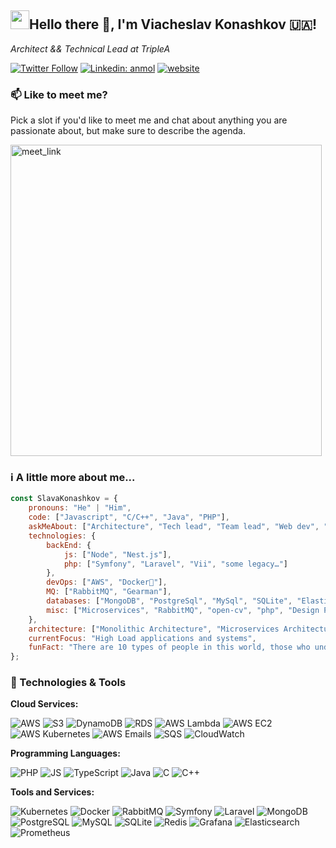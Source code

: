 <h2><img src="https://emojis.slackmojis.com/emojis/images/1531849430/4246/blob-sunglasses.gif?1531849430" width="30"/>Hello there 👋, I'm Viacheslav Konashkov 🇺🇦!</h2>


<p><em>Architect && Technical Lead at TripleA</em></p>

[![Twitter Follow](https://img.shields.io/twitter/follow/sundr0p?label=Follow)](https://twitter.com/intent/follow?screen_name=sundr0p)
[![Linkedin: anmol](https://img.shields.io/badge/-slava--konashkov-blue?style=flat-square&logo=Linkedin&logoColor=white&link=https://www.linkedin.com/in/slava-konashkov/)](https://www.linkedin.com/in/slava-konashkov/)
[![website](https://img.shields.io/badge/-Website-green?&style=flat-square&logo=Google-Chrome&logoColor=white&link=https://www.sundrop.info/)](https://www.sundrop.info/)

### 📫 Like to meet me?

Pick a slot if you'd like to meet me and chat about anything you are passionate about, but make sure to describe the agenda.

<a href="https://calendly.com/viacheslav-konashkov/30min" target="_blank"><img width="498" alt="meet_link" src="https://user-images.githubusercontent.com/15426564/144297439-f530f383-e73e-41e0-9914-a9b7d3f432e5.png"></a>


### ℹ️ A little more about me...  

```javascript
const SlavaKonashkov = {
    pronouns: "He" | "Him",
    code: ["Javascript", "C/C++", "Java", "PHP"],
    askMeAbout: ["Architecture", "Tech lead", "Team lead", "Web dev", "Marketing", "SEO"],
    technologies: {
        backEnd: {
            js: ["Node", "Nest.js"],
            php: ["Symfony", "Laravel", "Vii", "some legacy…"]
        },
        devOps: ["AWS", "Docker🐳"],
        MQ: ["RabbitMQ", "Gearman"],
        databases: ["MongoDB", "PostgreSql", "MySql", "SQLite", "Elasticsearch", "Redis"],
        misc: ["Microservices", "RabbitMQ", "open-cv", "php", "Design Patterns", "DDD", "TDD", "CSS", "HTML", "UML", "Jira"]
    },
    architecture: ["Monolithic Architecture", "Microservices Architecture", "Service-Oriented Architecture (SOA)", "Event-Driven Architecture", "Serverless Architecture", "Cloud Architecture", "Single page applications"],
    currentFocus: "High Load applications and systems",
    funFact: "There are 10 types of people in this world, those who understand binary system and those who don't"
};
```

### 🔧 Technologies & Tools
**Cloud Services:**

![AWS](https://img.shields.io/badge/Cloud-AWS-informational?style=flat&logo=amazon-aws&logoColor=white&color=6aa6f8)
![S3](https://img.shields.io/badge/Storage-S3-informational?style=flat&logo=amazon-s3&logoColor=white&color=6aa6f8)
![DynamoDB](https://img.shields.io/badge/Database-DynamoDB-informational?style=flat&logo=amazon-dynamodb&logoColor=white&color=6aa6f8)
![RDS](https://img.shields.io/badge/Database-RDS-informational?style=flat&logo=amazon-rds&logoColor=white&color=6aa6f8)
![AWS Lambda](https://img.shields.io/badge/Compute-AWS_Lambda-informational?style=flat&logo=amazon-aws&logoColor=white&color=6aa6f8)
![AWS EC2](https://img.shields.io/badge/Compute-EC2-informational?style=flat&logo=amazon-ec2&logoColor=white&color=6aa6f8)
![AWS Kubernetes](https://img.shields.io/badge/Compute-Kubernetes-informational?style=flat&logo=amazon-eks&logoColor=white&color=6aa6f8)
![AWS Emails](https://img.shields.io/badge/Delivery-Emails-informational?style=flat&logo=amazon-simple-email-service&logoColor=white&color=6aa6f8)
![SQS](https://img.shields.io/badge/Queue-SQS-informational?style=flat&logo=amazon-sqs&logoColor=white&color=6aa6f8)
![CloudWatch](https://img.shields.io/badge/Monitoring-CloudWatch-informational?style=flat&logo=amazon-cloudwatch&logoColor=white&color=6aa6f8)


**Programming Languages:**

![PHP](https://img.shields.io/badge/Code-PHP-informational?style=flat&logo=php&logoColor=white&color=6aa6f8)
![JS](https://img.shields.io/badge/Code-JS-informational?style=flat&logo=javascript&logoColor=white&color=6aa6f8)
![TypeScript](https://img.shields.io/badge/Code-TypeScript-informational?style=flat&logo=typescript&logoColor=white&color=6aa6f8)
![Java](https://img.shields.io/badge/Code-Java-informational?style=flat&logo=coffeescript&logoColor=white&color=6aa6f8)
![C](https://img.shields.io/badge/Code-C-informational?style=flat&logo=c&logoColor=white&color=6aa6f8)
![C++](https://img.shields.io/badge/Code-C++-informational?style=flat&logo=c%2B%2B&logoColor=white&color=6aa6f8)

**Tools and Services:**

![Kubernetes](https://img.shields.io/badge/Tools-Kubernetes-informational?style=flat&logo=kubernetes&logoColor=white&color=6aa6f8)
![Docker](https://img.shields.io/badge/Tools-Docker-informational?style=flat&logo=docker&logoColor=white&color=6aa6f8)
![RabbitMQ](https://img.shields.io/badge/Tools-RabbitMQ-informational?style=flat&logo=rabbitmq&logoColor=white&color=6aa6f8)
![Symfony](https://img.shields.io/badge/Tools-Symfony-informational?style=flat&logo=symfony&logoColor=white&color=6aa6f8)
![Laravel](https://img.shields.io/badge/Tools-Laravel-informational?style=flat&logo=laravel&logoColor=white&color=6aa6f8)
![MongoDB](https://img.shields.io/badge/Tools-MongoDB-informational?style=flat&logo=mongodb&logoColor=white&color=6aa6f8)
![PostgreSQL](https://img.shields.io/badge/Tools-PostgreSQL-informational?style=flat&logo=postgresql&logoColor=white&color=6aa6f8)
![MySQL](https://img.shields.io/badge/Tools-MySQL-informational?style=flat&logo=mysql&logoColor=white&color=6aa6f8)
![SQLite](https://img.shields.io/badge/Tools-SQLite-informational?style=flat&logo=sqlite&logoColor=white&color=6aa6f8)
![Redis](https://img.shields.io/badge/Tools-Redis-informational?style=flat&logo=redis&logoColor=white&color=6aa6f8)
![Grafana](https://img.shields.io/badge/Tools-Grafana-informational?style=flat&logo=grafana&logoColor=white&color=6aa6f8)
![Elasticsearch](https://img.shields.io/badge/Tools-Elasticsearch-informational?style=flat&logo=elasticsearch&logoColor=white&color=6aa6f8)
![Prometheus](https://img.shields.io/badge/Tools-Prometheus-informational?style=flat&logo=prometheus&logoColor=white&color=6aa6f8)
